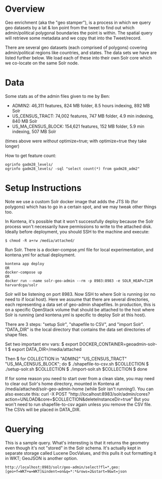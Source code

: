 
Overview
========

Geo enrichment (aka the "geo stamper"), is a process in which we query geo datasets by a lat & lon
point from the tweet to find out which admin/political polygonal boundaries the point is within.
The spatial query will retrieve some metadata and we copy that into the Tweet/record.

There are several geo datasets (each comprised of polygons) covering admin/political regions like
countries, and states.  The data sets we have are listed further below.  We load each of these into 
their own Solr core which we co-locate on the same Solr node. 


Data
====

Some stats as of the admin files given to me by Ben:

 * ADMIN2:              46,311 features,  824 MB folder, 8.5 hours indexing,  892 MB Solr
 * US_CENSUS_TRACT:     74,002 features,  747 MB folder, 4.9 min   indexing,  840 MB Solr
 * US_MA_CENSUS_BLOCK: 154,621 features,  152 MB folder, 5.9 min   indexing,  507 MB Solr

(times above were _without_ optimize=true; with optimize=true they take longer)

How to get feature count:

    ogrinfo gadm28_levels/
    ogrinfo gadm28_levels/ -sql "select count(*) from gadm28_adm2"

Setup Instructions
============

Note we use a custom Solr docker image that adds the JTS lib (for
polygons) which has to go in a certain spot, and we may tweak other things too.

In Kontena, it's possible that it won't successfully deploy because the Solr process won't necessarily have permissions to write to the attached disk.  Ideally before deployment, you should SSH to the machine and execute:

    $ chmod -R a+rw /media/attached/

Run Solr.  There is a docker-compse.yml file for local experimentation, and kontena.yml for actual deployment.

    kontena app deploy
    OR
    docker-compose up
    OR
    docker run --name solr-geo-admin --rm -p 8983:8983 -e SOLR_HEAP=712M harvardcga/solr

Solr will be listening on port 8983.  Now SSH to where Solr is running (or no need to if local host).  Here we assume that there are several directories, each representing a data set of geo-admin shapefiles.  In production, this is on a specific OpenStack volume that should be attached to the host where Solr is running (and kontena.yml is specific to deploy Solr at this host).

There are 3 steps: "setup Solr", "shapefile to CSV", and "import Solr".  "DATA_DIR" is the local directory that contains the data set directories of shape files.

Set two important env vars:
    $ export DOCKER_CONTAINER=geoadmin-solr-1
    $ export DATA_DIR=/media/attached

Then
    $ for COLLECTION in "ADMIN2" "US_CENSUS_TRACT" "US_MA_CENSUS_BLOCK"; do
    $   ./shapefile-to-csv.sh $COLLECTION
    $   ./setup-solr.sh $COLLECTION
    $   ./import-solr.sh $COLLECTION
    $ done
    
If for some reason you need to start over from a clean slate, you may need to clear out Solr's home directory, mounted in Kontena
at /media/attached/solr-geo-admin-home (while Solr isn't running!). You can
also execute this:
curl -X POST "http://localhost:8983/solr/admin/cores?action=UNLOAD&core=$COLLECTION&deleteInstanceDir=true"
But you won't need to run shapefile-to-csv again unless you remove the CSV file.  The CSVs will be placed in DATA_DIR.


Querying
========

This is a sample query. What's interesting is that it returns the geometry
even though it's not "stored" in the Solr schema. It's actually kept in
separate storage called Lucene DocValues, and this pulls it out formatting
it in WKT; GeoJSON is another option.

    http://localhost:8983/solr/geo-admin/select?fl=*,geo:[geo+f=WKT+w=WKT]&indent=on&q=*:*&rows=2&start=9&wt=json
